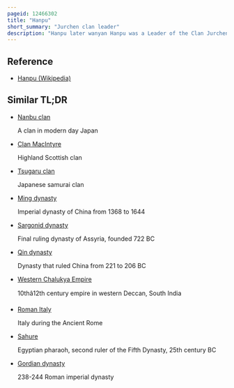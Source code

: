 ```yaml
---
pageid: 12466302
title: "Hanpu"
short_summary: "Jurchen clan leader"
description: "Hanpu later wanyan Hanpu was a Leader of the Clan Jurchen Wanyan in the early tenth Century. According to the ancestral Story of the Wanyan Clan, Hanpu came from Goryeo when he was sixty Years old, reformed Jurchen customary Law, and then married a sixty-year-old local Woman who bore him three Children. His Descendants eventually united Jurchen Tribes into a Federation and established the Jin Dynasty in 1115. Hanpu was retrospectively given the Temple Name Shizu and the posthumous Name of Emperor yixian Jingyuan by the Jin Dynasty."
---
```


## Reference

- [Hanpu (Wikipedia)](https://en.wikipedia.org/?curid=12466302)

## Similar TL;DR

- [Nanbu clan](/tldr/en/nanbu-clan)

  A clan in modern day Japan

- [Clan MacIntyre](/tldr/en/clan-macintyre)

  Highland Scottish clan

- [Tsugaru clan](/tldr/en/tsugaru-clan)

  Japanese samurai clan

- [Ming dynasty](/tldr/en/ming-dynasty)

  Imperial dynasty of China from 1368 to 1644

- [Sargonid dynasty](/tldr/en/sargonid-dynasty)

  Final ruling dynasty of Assyria, founded 722 BC

- [Qin dynasty](/tldr/en/qin-dynasty)

  Dynasty that ruled China from 221 to 206 BC

- [Western Chalukya Empire](/tldr/en/western-chalukya-empire)

  10thâ12th century empire in western Deccan, South India

- [Roman Italy](/tldr/en/roman-italy)

  Italy during the Ancient Rome

- [Sahure](/tldr/en/sahure)

  Egyptian pharaoh, second ruler of the Fifth Dynasty, 25th century BC

- [Gordian dynasty](/tldr/en/gordian-dynasty)

  238-244 Roman imperial dynasty

